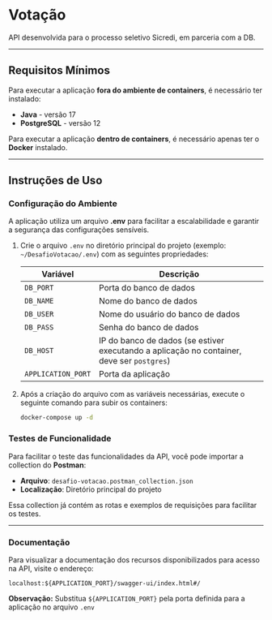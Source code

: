 
# Votação

API desenvolvida para o processo seletivo Sicredi, em parceria com a DB.

---

## Requisitos Mínimos

Para executar a aplicação **fora do ambiente de containers**, é necessário ter instalado:

- **Java** - versão 17
- **PostgreSQL** - versão 12

Para executar a aplicação **dentro de containers**, é necessário apenas ter o **Docker** instalado.

---

## Instruções de Uso

### Configuração do Ambiente

A aplicação utiliza um arquivo **.env** para facilitar a escalabilidade e garantir a segurança das configurações sensíveis.

1. Crie o arquivo `.env` no diretório principal do projeto (exemplo: `~/DesafioVotacao/.env`) com as seguintes propriedades:

   | Variável           | Descrição                                                                                  |
   |--------------------|--------------------------------------------------------------------------------------------|
   | `DB_PORT`          | Porta do banco de dados                                                                    |
   | `DB_NAME`          | Nome do banco de dados                                                                     |
   | `DB_USER`          | Nome do usuário do banco de dados                                                          |
   | `DB_PASS`          | Senha do banco de dados                                                                    |
   | `DB_HOST`          | IP do banco de dados (se estiver executando a aplicação no container, deve ser `postgres`) |
   | `APPLICATION_PORT` | Porta da aplicação                                                                         |

2. Após a criação do arquivo com as variáveis necessárias, execute o seguinte comando para subir os containers:

   ```bash
   docker-compose up -d
   ```

### Testes de Funcionalidade

Para facilitar o teste das funcionalidades da API, você pode importar a collection do **Postman**:

- **Arquivo**: `desafio-votacao.postman_collection.json`
- **Localização**: Diretório principal do projeto

Essa collection já contém as rotas e exemplos de requisições para facilitar os testes.

---
### Documentação

Para visualizar a documentação dos recursos disponibilizados para acesso na API, visite o endereço:
```
localhost:${APPLICATION_PORT}/swagger-ui/index.html#/ 
```

**Observação:** Substitua ``${APPLICATION_PORT}`` pela porta definida para a aplicação no arquivo ``.env``